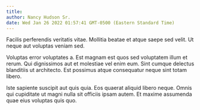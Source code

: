 ```yaml
---
title: 
author: Nancy Hudson Sr.
date: Wed Jan 26 2022 01:57:41 GMT-0500 (Eastern Standard Time)
---
```

Facilis perferendis veritatis vitae. Mollitia beatae et atque saepe sed velit. Ut neque aut voluptas veniam sed.

 Voluptas error voluptates a. Est magnam est quos sed voluptatem illum et rerum. Qui dignissimos aut et molestiae vel enim eum. Sint cumque delectus blanditiis ut architecto. Est possimus atque consequatur neque sint totam libero.

 Iste sapiente suscipit aut quis quia. Eos quaerat aliquid libero neque. Omnis qui cupiditate ut magni nulla sit officiis ipsam autem. Et maxime assumenda quae eius voluptas quis quo.